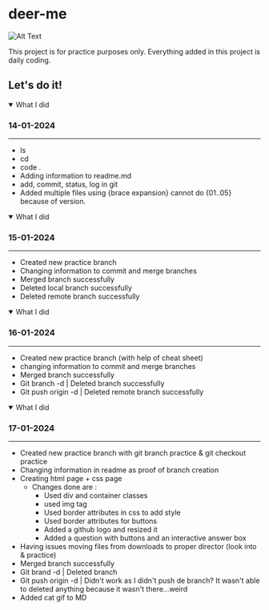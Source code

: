 # deer-me

![Alt Text](https://media.giphy.com/media/vFKqnCdLPNOKc/giphy.gif)

This project is for practice purposes only.
Everything added in this project is daily coding.

## Let's do it!

<details open>

### 14-01-2024
---
<summary>What I did</summary>

- ls 
- cd
- code .
- Adding information to readme.md
- add, commit, status, log in git
- Added multiple files using {brace expansion} cannot do {01..05} because of version.
</details>
<details open>

### 15-01-2024
---
<summary>What I did</summary>

- Created new practice branch
- Changing information to commit and merge branches
- Merged branch successfully
- Deleted local branch successfully
- Deleted remote branch successfully
</details>
<details open>

### 16-01-2024
---
<summary>What I did</summary>

- Created new practice branch (with help of cheat sheet)
- changing information to commit and merge branches
- Merged branch successfully
- Git branch -d <branch-name> | Deleted branch successfully
- Git push origin -d <branch-name> | Deleted remote branch successfully
</details>
<details open>

### 17-01-2024
---
<summary>What I did</summary>

- Created new practice branch with git branch practice & git checkout practice
- Changing information in readme as proof of branch creation
- Creating html page + css page
    - Changes done are :
        - Used div and container classes
        - used img tag
        - Used border attributes in css to add style
        - Used border attributes for buttons
        - Added a github logo and resized it
        - Added a question with buttons and an interactive answer box
- Having issues moving files from downloads to proper director (look into & practice)
- Merged branch successfully
- Git brand -d <branc-name> | Deleted branch
- Git push origin -d | Didn't work as I didn't push de branch? It wasn't able to deleted anything because it wasn't there...weird
- Added cat gif to MD
</details>